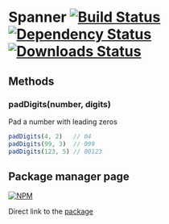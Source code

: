 # Spanner [![Build Status](https://travis-ci.org/andreychizh/node-spanner.svg)](https://travis-ci.org/andreychizh/node-spanner) [![Dependency Status](https://www.versioneye.com/user/projects/547b914160944d61d10001b6/badge.svg)](https://www.versioneye.com/user/projects/547b914160944d61d10001b6) [![Downloads Status](https://img.shields.io/npm/dm/spanner.svg)](https://img.shields.io/npm/dm/spanner.svg)

## Methods

### padDigits(number, digits)

Pad a number with leading zeros

```js
padDigits(4, 2)   // 04
padDigits(99, 3)  // 099
padDigits(123, 5) // 00123
```

## Package manager page

[![NPM](https://nodei.co/npm/spanner.png?downloads=true&downloadRank=true&stars=true)](https://nodei.co/npm/spanner/)

Direct link to the [package]

[package]: https://npmjs.org/package/spanner
